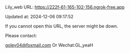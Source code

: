 Lily_web URL: https://222f-61-165-102-156.ngrok-free.app

Updated at: 2024-12-06 09:17:52

If you cannot open this URL, the server might be down.

Please contact: 

goley04@foxmail.com Or Wechat:GL_yeaH